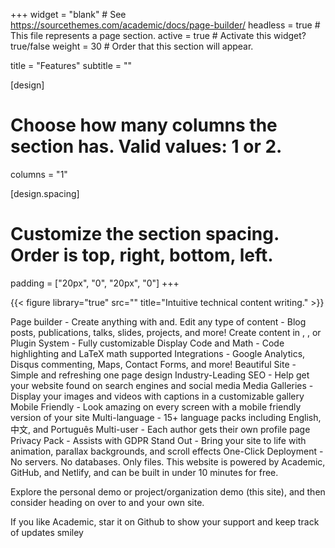 +++ 
widget = "blank" # See https://sourcethemes.com/academic/docs/page-builder/ 
headless = true # This file represents a page section. 
active = true # Activate this widget? true/false 
weight = 30 # Order that this section will appear.

title = "Features" 
subtitle = ""

[design]

# Choose how many columns the section has. Valid values: 1 or 2.
columns = "1"

[design.spacing]

# Customize the section spacing. Order is top, right, bottom, left.
padding = ["20px", "0", "20px", "0"]
+++

{{< figure library="true" src="" title="Intuitive technical content writing." >}}

Page builder - Create anything with and.
Edit any type of content - Blog posts, publications, talks, slides, projects, and more!
Create content in , , or 
Plugin System - Fully customizable 
Display Code and Math - Code highlighting and LaTeX math supported
Integrations - Google Analytics, Disqus commenting, Maps, Contact Forms, and more!
Beautiful Site - Simple and refreshing one page design
Industry-Leading SEO - Help get your website found on search engines and social media
Media Galleries - Display your images and videos with captions in a customizable gallery
Mobile Friendly - Look amazing on every screen with a mobile friendly version of your site
Multi-language - 15+ language packs including English, 中文, and Português
Multi-user - Each author gets their own profile page
Privacy Pack - Assists with GDPR
Stand Out - Bring your site to life with animation, parallax backgrounds, and scroll effects
One-Click Deployment - No servers. No databases. Only files.
This website is powered by Academic, GitHub, and Netlify, and can be built in under 10 minutes for free.

Explore the personal demo or project/organization demo (this site), and then consider heading on over to and your own site.

If you like Academic, star it on Github to show your support and keep track of updates smiley
